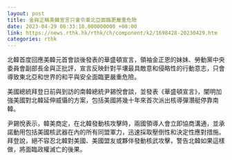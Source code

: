 ```yaml
---
layout: post
title: 金與正稱美韓宣言只會令東北亞面臨更嚴重危險
date: 2023-04-29 06:33:18.000000000 +08:00
link: https://news.rthk.hk/rthk/ch/component/k2/1698428-20230429.htm
categories: rthk
---
```


北韓首度回應美韓元首會談後發表的華盛頓宣言，領袖金正恩的妹妹、勞動黨中央委員會副部長金與正批評，宣言反映針對平壤最具敵意和侵略性的行動意志，只會導致東北亞和世界的和平與安全面臨更嚴重危險。

美國總統拜登日前與到訪的南韓總統尹錫悅會談，並發表《華盛頓宣言》，闡明加強美國對北韓延伸威懾的方案，包括美國將幾十年來首次派出核導彈潛艇停靠南韓。

尹錫悅表示，韓美商定，在北韓發動核攻擊時，兩國領導人會立即協商溝通，並承諾動用包括美國核武器在內的所有同盟軍力，迅速採取壓倒性和決定性應對措施。拜登說，絕不容忍北韓對美國、美國盟友或夥伴發動核武攻擊，警告北韓如果這樣做，將面臨政權滅亡的後果。
